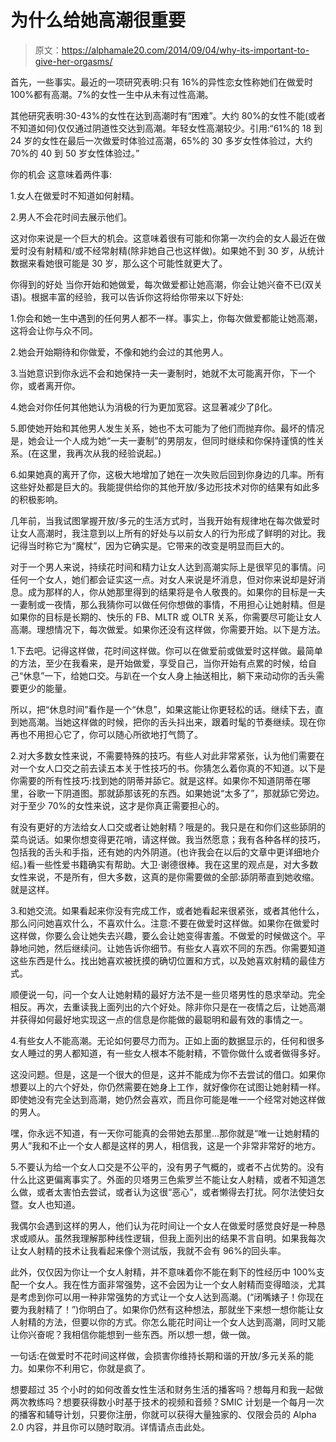 # 为什么给她高潮很重要

> 原文：<https://alphamale20.com/2014/09/04/why-its-important-to-give-her-orgasms/>

首先，一些事实。最近的一项研究表明:只有 16%的异性恋女性称她们在做爱时 100%都有高潮。7%的女性一生中从未有过性高潮。

其他研究表明:30-43%的女性在达到高潮时有“困难”。大约 80%的女性不能(或者不知道如何)仅仅通过阴道性交达到高潮。年轻女性高潮较少。引用:“61%的 18 到 24 岁的女性在最后一次做爱时体验过高潮，65%的 30 多岁女性体验过，大约 70%的 40 到 50 岁女性体验过。”

你的机会
这意味着两件事:

1.女人在做爱时不知道如何射精。

2.男人不会花时间去展示他们。

这对你来说是一个巨大的机会。这意味着很有可能和你第一次约会的女人最近在做爱时没有射精和/或不经常射精(除非她自己也这样做)。如果她不到 30 岁，从统计数据来看她很可能是 30 岁，那么这个可能性就更大了。

你得到的好处
当你开始和她做爱，每次做爱都让她高潮，你会让她兴奋不已(双关语)。根据丰富的经验，我可以告诉你这将给你带来以下好处:

1.你会和她一生中遇到的任何男人都不一样。事实上，你每次做爱都能让她高潮，这将会让你与众不同。

2.她会开始期待和你做爱，不像和她约会过的其他男人。

3.当她意识到你永远不会和她保持一夫一妻制时，她就不太可能离开你，下一个你，或者离开你。

4.她会对你任何其他她认为消极的行为更加宽容。这显著减少了β化。

5.即使她开始和其他男人发生关系，她也不太可能为了他们而抛弃你。最坏的情况是，她会让一个人成为她“一夫一妻制”的男朋友，但同时继续和你保持谨慎的性关系。(在这里，我再次从我的经验说起。)

6.如果她真的离开了你，这极大地增加了她在一次失败后回到你身边的几率。所有这些好处都是巨大的。我能提供给你的其他开放/多边形技术对你的结果有如此多的积极影响。

几年前，当我试图掌握开放/多元的生活方式时，当我开始有规律地在每次做爱时让女人高潮时，我注意到以上所有的好处与以前女人的行为形成了鲜明的对比。我记得当时称它为“魔杖”，因为它确实是。它带来的改变是明显而巨大的。

对于一个男人来说，持续花时间和精力让女人达到高潮实际上是很罕见的事情。问任何一个女人，她们都会证实这一点。对女人来说是坏消息，但对你来说却是好消息。成为那样的人，你从她那里得到的结果将是令人敬畏的。如果你的目标是一夫一妻制或一夜情，那么我猜你可以做任何你想做的事情，不用担心让她射精。但是如果你的目标是长期的、快乐的 FB、MLTR 或 OLTR 关系，你需要尽可能让女人高潮。理想情况下，每次做爱。如果你还没有这样做，你需要开始。以下是方法。

1.下去吧。记得这样做，花时间这样做。你可以在做爱前或做爱时这样做。最简单的方法，至少在我看来，是开始做爱，享受自己，当你开始有点累的时候，给自己“休息”一下，给她口交。与趴在一个女人身上抽送相比，躺下来动动你的舌头需要更少的能量。

所以，把“休息时间”看作是一个“休息”，如果这能让你更轻松的话。继续下去，直到她高潮。当她这样做的时候，把你的舌头抖出来，跟着时髦的节奏继续。现在你再也不用担心它了，你可以随心所欲地打气筒了。

2.对大多数女性来说，不需要特殊的技巧。有些人对此非常紧张，认为他们需要在对一个女人口交之前去读五本关于性技巧的书。你猜怎么着你真的不知道。以下是你需要的所有性技巧:找到她的阴蒂并舔它。就是这样。如果你不知道阴蒂在哪里，谷歌一下阴道图。那就舔那该死的东西。如果她说“太多了”，那就舔它旁边。对于至少 70%的女性来说，这才是你真正需要担心的。

有没有更好的方法给女人口交或者让她射精？哦是的。我只是在和你们这些舔阴的菜鸟说话。如果你想变得更花哨，请这样做。我当然愿意；我有各种各样的技巧，包括我的舌头和手指，还有她的内外阴道。(也许我会在以后的文章中更详细地介绍。)看一些性爱书籍确实有帮助。大卫·谢德很棒。我在这里的观点是，对大多数女性来说，不是所有，但大多数，这真的是你需要做的全部:舔阴蒂直到她收缩。就是这样。

3.和她交流。如果看起来你没有完成工作，或者她看起来很紧张，或者其他什么，那么问问她喜欢什么，不喜欢什么。注意:不要在做爱时这样做。如果你在做爱时这样做，你要么会让她失去兴趣，要么会让她变得害羞。不做爱的时候做这个。平静地问她，然后继续问。让她告诉你细节。有些女人喜欢不同的东西。你需要知道这些东西是什么。找出她喜欢被抚摸的确切位置和方式，以及她喜欢射精的最佳方式。

顺便说一句，问一个女人让她射精的最好方法不是一些贝塔男性的恳求举动。完全相反。再次，去重读我上面列出的六个好处。除非你只是在一夜情之后，让她高潮并获得如何最好地实现这一点的信息是你能做的最聪明和最有效的事情之一。

4.有些女人不能高潮。无论如何要尽力而为。正如上面的数据显示的，任何和很多女人睡过的男人都知道，有一些女人根本不能射精，不管你做什么或者做得多好。

这没问题。但是，这是一个很大的但是，这并不能成为你不去尝试的借口。如果你想要以上的六个好处，你仍然需要在她身上工作，就好像你在试图让她射精一样。即使她没有完全达到高潮，她仍然会喜欢，而且你可能是唯一一个经常对她这样做的男人。

嘿，你永远不知道，有一天你可能真的会带她去那里...那你就是“唯一让她射精的男人”我和不止一个女人都是这样的男人，相信我，这是一个非常非常好的地方。

5.不要认为给一个女人口交是不公平的，没有男子气概的，或者不占优势的。没有什么比这更偏离事实了。外面的贝塔男三色紫罗兰不能让女人射精，或者不知道怎么做，或者太害怕去尝试，或者认为这很“恶心”，或者懒得去打扰。阿尔法使妇女暨。女人也知道。

我偶尔会遇到这样的男人，他们认为花时间让一个女人在做爱时感觉良好是一种恳求或顺从。虽然我理解那种线性逻辑，但我上面列出的结果不言自明。如果我每次让女人射精的技术让我看起来像个测试版，我就不会有 96%的回头率。

此外，仅仅因为你让一个女人射精，并不意味着你不能在剩下的性经历中 100%支配一个女人。我在性方面非常强势，这不会因为让一个女人射精而变得暗淡，尤其是考虑到你可以用一种非常强势的方式让一个女人达到高潮。(“闭嘴婊子！你现在要为我射精了！”)你明白了。如果你仍然有这种想法，那就坐下来想一想你能让女人射精的方法，但要以你的方式。你怎么能花时间让一个女人达到高潮，同时又能让你兴奋呢？我相信你能想到一些东西。所以想一想，做一做。

一句话:在做爱时不花时间这样做，会损害你维持长期和谐的开放/多元关系的能力。如果你不利用它，你就是疯了。

想要超过 35 个小时的如何改善女性生活和财务生活的播客吗？想每月和我一起做两次教练吗？想要获得数小时基于技术的视频和音频？SMIC 计划是一个每月一次的播客和辅导计划，只要你注册，你就可以获得大量独家的、仅限会员的 Alpha 2.0 内容，并且你可以随时取消。详情请点击此处。